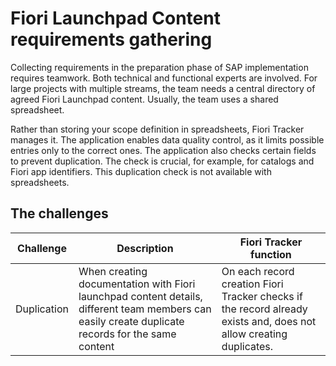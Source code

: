 # Fiori Launchpad Content requirements gathering

Collecting requirements in the preparation phase of SAP implementation requires teamwork. Both technical and functional experts are involved. For large projects with multiple streams, the team needs a central directory of agreed Fiori Launchpad content. Usually, the team uses a shared spreadsheet.

 Rather than storing your scope definition in spreadsheets, Fiori Tracker manages it. The application enables data quality control, as it limits possible entries only to the correct ones. The application also checks certain fields to prevent duplication. The check is crucial, for example, for catalogs and Fiori app identifiers. This duplication check is not available with spreadsheets.
## The challenges 

|Challenge|Description|Fiori Tracker function|
|--|--|--|
|Duplication | When creating documentation with Fiori launchpad content details, different team members can easily create duplicate records for the same content|On each record creation Fiori Tracker checks if the record already exists and, does not allow creating duplicates.|










